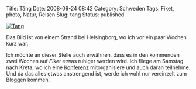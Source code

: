 Title: Tång
Date: 2008-09-24 08:42
Category: Schweden
Tags: Fiket, photo, Natur, Reisen
Slug: tang
Status: published

[![Tang](/pic/tanghelsing_s.jpg "Tang")](/pic/tanghelsing_l.jpg)

Das Bild ist von einem Strand bei Helsingborg, wo ich vor ein paar
Wochen kurz war.

Ich möchte an dieser Stelle auch erwähnen, dass es in den kommenden zwei
Wochen auf *Fiket* etwas ruhiger werden wird. Ich fliege am Samstag nach
Kreta, wo ich eine [Konferenz](http://star-forming-dwarfs.org/)
mitorganisiere und auch daran teilnehme. Und da das alles etwas
anstrengend ist, werde ich wohl nur vereinzelt zum Bloggen kommen.

